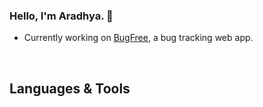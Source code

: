 ### Hello, I'm Aradhya. :wave:
- Currently working on [BugFree](http://github.com/aradhyamehta/BugFree), a bug tracking web app.
<br />

## Languages & Tools